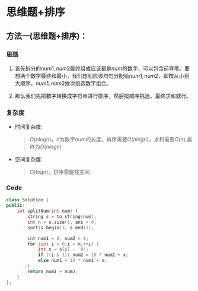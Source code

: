 # 思维题+排序
## 方法一(思维题+排序)：
### 思路
1. 首先拆分的$num1,num2$最终组成应该都是$num$的数字，可以包含前导零。要想两个数字最终和最小，我们想到应该均匀分配给$num1,num2$，即按从小到大顺序，$num1,num2$依次挑选数字组合。

2. 那么我们先把数字转换成字符串进行排序，然后按顺序挑选，最终求和就行。


### 复杂度
- 时间复杂度:
  > $O(nlogn)$，$n$为数字$num$的长度，排序需要$O(nlogn)$，求和需要$O(n)$,最终为$O(nlogn)$
- 空间复杂度:
  > $O(logn)$，排序需要栈空间

### Code
```C++ []
class Solution {
public:
    int splitNum(int num) {
        string s = to_string(num);
        int n = s.size(), ans = 0;
        sort(s.begin(), s.end());

        int num1 = 0, num2 = 0;
        for (int i = 0;i < n;++i) {
            int x = s[i] - '0';
            if ((i & 1)) num2 = 10 * num2 + x;
            else num1 = 10 * num1 + x;
        }
        return num1 + num2;
    }
};
```